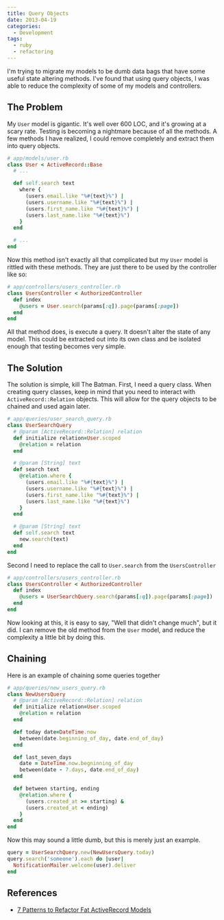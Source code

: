 ```yaml
---
title: Query Objects
date: 2013-04-19
categories:
  - Development
tags:
  - ruby
  - refactoring
---
```


I'm trying to migrate my models to be dumb data bags that have some useful state
altering methods. I've found that using query objects, I was able to reduce the
complexity of some of my models and controllers.

## The Problem

My `User` model is gigantic. It's well over 600 LOC, and it's growing at a scary
rate. Testing is becoming a nightmare because of all the methods. A few methods
I have realized, I could remove completely and extract them into query objects.

```ruby
# app/models/user.rb
class User < ActiveRecord::Base
  # ...

  def self.search text
    where {
      (users.email.like "%#{text}%") |
      (users.username.like "%#{text}%") |
      (users.first_name.like "%#{text}%") |
      (users.last_name.like "%#{text}%")
    }
  end

  # ...
end
```

Now this method isn't exactly all that complicated but my `User` model is
rittled with these methods. They are just there to be used by the controller
like so:

```ruby
# app/controllers/users_controller.rb
class UsersController < AuthorizedController
  def index
    @users = User.search(params[:q]).page(params[:page])
  end
end
```

All that method does, is execute a query. It doesn't alter the state of any
model. This could be extracted out into its own class and be isolated enough
that testing becomes very simple.


## The Solution

The solution is simple, kill The Batman. First, I need a query class. When
creating query classes, keep in mind that you need to interact with
`ActiveRecord::Relation` objects. This will allow for the query objects to be
chained and used again later.

```ruby
# app/queries/user_search_query.rb
class UserSearchQuery
  # @param [ActiveRecord::Relation] relation
  def initialize relation=User.scoped
    @relation = relation
  end

  # @param [String] text
  def search text
    @relation.where {
      (users.email.like "%#{text}%") |
      (users.username.like "%#{text}%") |
      (users.first_name.like "%#{text}%") |
      (users.last_name.like "%#{text}%")
    }
  end

  # @param [String] text
  def self.search text
    new.search(text)
  end
end
```

Second I need to replace the call to `User.search` from the `UsersController`

```ruby
# app/controllers/users_controller.rb
class UsersController < AuthorizedController
  def index
    @users = UserSearchQuery.search(params[:q]).page(params[:page])
  end
end
```

Now looking at this, it is easy to say, "Well that didn't change much", but it
did. I can remove the old method from the `User` model, and reduce the
complexity a little bit by doing this.


## Chaining

Here is an example of chaining some queries together

```ruby
# app/queries/new_users_query.rb
class NewUsersQuery
  # @param [ActiveRecord::Relation] relation
  def initialize relation=User.scoped
    @relation = relation
  end

  def today date=DateTime.now
    between(date.beginning_of_day, date.end_of_day)
  end

  def last_seven_days
    date = DateTime.now.begninning_of_day
    between(date - 7.days, date.end_of_day)
  end

  def between starting, ending
    @relation.where {
      (users.created_at >= starting) &
      (users.created_at < ending)
    }
  end
end
```

Now this may sound a little dumb, but this is merely just an example.

```ruby
query = UserSearchQuery.new(NewUsersQuery.today)
query.search('someone').each do |user|
  NotificationMailer.welcome(user).deliver
end
```


## References

  * [7 Patterns to Refactor Fat ActiveRecord Models](http://blog.codeclimate.com/blog/2012/10/17/7-ways-to-decompose-fat-activerecord-models/)
